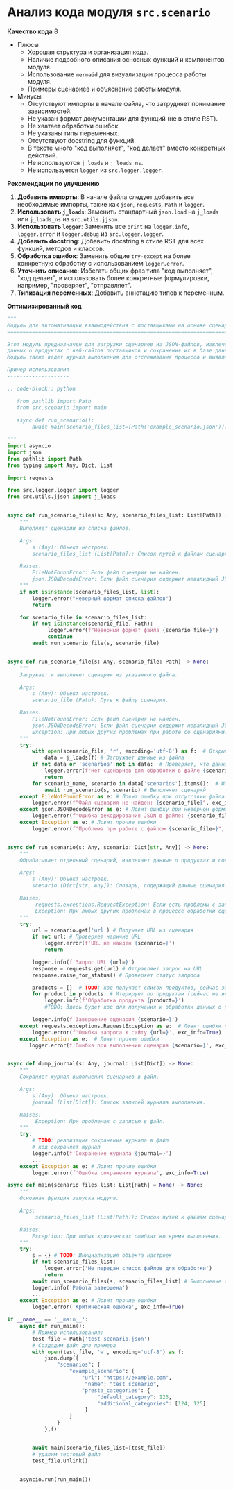 # Анализ кода модуля `src.scenario`

**Качество кода**
8
-  Плюсы
    -  Хорошая структура и организация кода.
    -  Наличие подробного описания основных функций и компонентов модуля.
    -  Использование `mermaid` для визуализации процесса работы модуля.
    -  Примеры сценариев и объяснение работы модуля.
-  Минусы
    -  Отсутствуют импорты в начале файла, что затрудняет понимание зависимостей.
    -  Не указан формат документации для функций (не в стиле RST).
    -  Не хватает обработки ошибок.
    -  Не указаны типы переменных.
    -  Отсутствуют docstring для функций.
    -  В тексте много "код выполняет", "код делает" вместо конкретных действий.
    -  Не используются `j_loads` и `j_loads_ns`.
    -  Не используется `logger` из `src.logger.logger`.

**Рекомендации по улучшению**

1.  **Добавить импорты**: В начале файла следует добавить все необходимые импорты, такие как `json`, `requests`, `Path` и `logger`.
2.  **Использовать `j_loads`**: Заменить стандартный `json.load` на `j_loads` или `j_loads_ns` из `src.utils.jjson`.
3.  **Использовать `logger`**: Заменить все `print` на `logger.info`, `logger.error` и `logger.debug` из `src.logger.logger`.
4.  **Добавить docstring**: Добавить docstring в стиле RST для всех функций, методов и классов.
5.  **Обработка ошибок**: Заменить общие `try-except` на более конкретную обработку с использованием `logger.error`.
6.  **Уточнить описание**: Избегать общих фраз типа "код выполняет", "код делает", и использовать более конкретные формулировки, например, "проверяет", "отправляет".
7.  **Типизация переменных**: Добавить аннотацию типов к переменным.

**Оптимизированный код**

```python
"""
Модуль для автоматизации взаимодействия с поставщиками на основе сценариев.
===========================================================================

Этот модуль предназначен для загрузки сценариев из JSON-файлов, извлечения
данных о продуктах с веб-сайтов поставщиков и сохранения их в базе данных.
Модуль также ведет журнал выполнения для отслеживания процесса и выявления ошибок.

Пример использования
--------------------

.. code-block:: python

   from pathlib import Path
   from src.scenario import main
   
   async def run_scenario():
        await main(scenario_files_list=[Path('example_scenario.json')])

"""
import asyncio
import json
from pathlib import Path
from typing import Any, Dict, List

import requests

from src.logger.logger import logger
from src.utils.jjson import j_loads


async def run_scenario_files(s: Any, scenario_files_list: List[Path]) -> None:
    """
    Выполняет сценарии из списка файлов.

    Args:
        s (Any): Объект настроек.
        scenario_files_list (List[Path]): Список путей к файлам сценариев.

    Raises:
        FileNotFoundError: Если файл сценария не найден.
        json.JSONDecodeError: Если файл сценария содержит невалидный JSON.
    """
    if not isinstance(scenario_files_list, list):
        logger.error("Неверный формат списка файлов")
        return

    for scenario_file in scenario_files_list:
        if not isinstance(scenario_file, Path):
             logger.error(f"Неверный формат файла {scenario_file=}")
             continue
        await run_scenario_file(s, scenario_file)


async def run_scenario_file(s: Any, scenario_file: Path) -> None:
    """
    Загружает и выполняет сценарии из указанного файла.

    Args:
        s (Any): Объект настроек.
        scenario_file (Path): Путь к файлу сценария.

    Raises:
        FileNotFoundError: Если файл сценария не найден.
        json.JSONDecodeError: Если файл сценария содержит невалидный JSON.
        Exception: При любых других проблемах при работе со сценариями.
    """
    try:
        with open(scenario_file, 'r', encoding='utf-8') as f:  # Открывает файл для чтения
            data = j_loads(f) # Загружает данные из файла
        if not data or 'scenarios' not in data:  # Проверяет, что данные загружены и содержат сценарии
            logger.error(f"Нет сценариев для обработки в файле {scenario_file=}")
            return
        for scenario_name, scenario in data['scenarios'].items():  # Итерирует по сценариям
            await run_scenario(s, scenario) # Выполняет сценарий
    except FileNotFoundError as e: # Ловит ошибку при отсутствии файла
        logger.error(f"Файл сценария не найден: {scenario_file}", exc_info=True)
    except json.JSONDecodeError as e: # Ловит ошибку при неверном формате json
        logger.error(f"Ошибка декодирования JSON в файле: {scenario_file}", exc_info=True)
    except Exception as e: # Ловит прочие ошибки
        logger.error(f"Проблема при работе с файлом {scenario_file=}", exc_info=True)


async def run_scenario(s: Any, scenario: Dict[str, Any]) -> None:
    """
    Обрабатывает отдельный сценарий, извлекает данные о продуктах и сохраняет их.

    Args:
        s (Any): Объект настроек.
        scenario (Dict[str, Any]): Словарь, содержащий данные сценария.

    Raises:
         requests.exceptions.RequestException: Если есть проблемы с запросом к веб-сайту.
         Exception: При любых других проблемах в процессе обработки сценария.
    """
    try:
        url = scenario.get('url') # Получает URL из сценария
        if not url: # Проверяет наличие URL
            logger.error(f'URL не найден {scenario=}')
            return

        logger.info(f'Запрос URL {url=}')
        response = requests.get(url) # Отправляет запрос на URL
        response.raise_for_status() # Проверяет статус запроса

        products = []  # TODO: код получает список продуктов, сейчас заглушка
        for product in products: # Итерирует по продуктам (сейчас не используется)
            logger.info(f'Обработка продукта {product=}')
            #TODO: Здесь будет код для получения и обработки данных о продуктах

        logger.info(f'Завершение сценария {scenario=}')
    except requests.exceptions.RequestException as e:  # Ловит ошибки при запросе
        logger.error(f'Ошибка запроса к сайту {url=}', exc_info=True)
    except Exception as e:  # Ловит прочие ошибки
       logger.error(f'Ошибка при выполнении сценария {scenario=}', exc_info=True)


async def dump_journal(s: Any, journal: List[Dict]) -> None:
    """
    Сохраняет журнал выполнения сценариев в файл.

    Args:
        s (Any): Объект настроек.
        journal (List[Dict]): Список записей журнала выполнения.

    Raises:
         Exception: При проблемах с записью в файл.
    """
    try:
        # TODO: реализация сохранения журнала в файл
        # код сохраняет журнал
        logger.info(f'Сохранение журнала {journal=}')
        ...
    except Exception as e: # Ловит прочие ошибки
        logger.error(f'Ошибка сохранения журнала', exc_info=True)

async def main(scenario_files_list: List[Path] = None) -> None:
    """
    Основная функция запуска модуля.

    Args:
         scenario_files_list (List[Path]): Список путей к файлам сценариев.

    Raises:
        Exception: При любых критических ошибках во время выполнения.
    """
    try:
        s = {} # TODO: Инициализация объекта настроек
        if not scenario_files_list:
            logger.error('Не передан список файлов для обработки')
            return
        await run_scenario_files(s, scenario_files_list) # Выполнение сценариев
        logger.info('Работа завершена')
        ...
    except Exception as e: # Ловит прочие ошибки
        logger.error('Критическая ошибка', exc_info=True)

if __name__ == '__main__':
    async def run_main():
        # Пример использования:
        test_file = Path('test_scenario.json')
        # Создадим файл для примера
        with open(test_file, 'w', encoding='utf-8') as f:
            json.dump({
                "scenarios": {
                    "example_scenario": {
                        "url": "https://example.com",
                         "name": "test_scenario",
                        "presta_categories": {
                             "default_category": 123,
                             "additional_categories": [124, 125]
                         }
                    }
                }
            },f)


        await main(scenario_files_list=[test_file])
        # удалим тестовый файл
        test_file.unlink()


    asyncio.run(run_main())

```